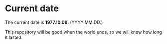 # Current date

The current date is **1977.10.09.** (YYYY.MM.DD.)

This repository will be good when the world ends, so we will know how long it lasted.